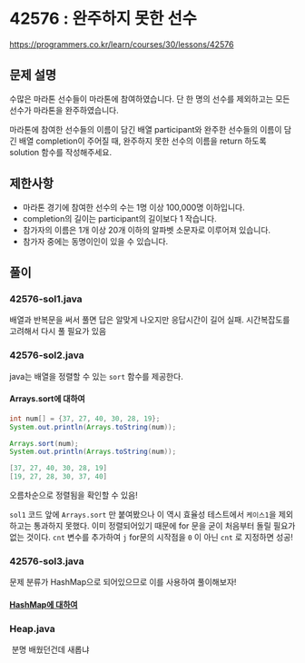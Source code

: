 # 42576 : 완주하지 못한 선수

https://programmers.co.kr/learn/courses/30/lessons/42576

## 문제 설명

수많은 마라톤 선수들이 마라톤에 참여하였습니다. 단 한 명의 선수를 제외하고는 모든 선수가 마라톤을 완주하였습니다.

마라톤에 참여한 선수들의 이름이 담긴 배열 participant와 완주한 선수들의 이름이 담긴 배열 completion이 주어질 때, 완주하지 못한 선수의 이름을 return 하도록 solution 함수를 작성해주세요.

## 제한사항

- 마라톤 경기에 참여한 선수의 수는 1명 이상 100,000명 이하입니다.
- completion의 길이는 participant의 길이보다 1 작습니다.
- 참가자의 이름은 1개 이상 20개 이하의 알파벳 소문자로 이루어져 있습니다.
- 참가자 중에는 동명이인이 있을 수 있습니다.



## 풀이

### 42576-sol1.java

배열과 반복문을 써서 풀면 답은 알맞게 나오지만 응답시간이 길어 실패. 시간복잡도를 고려해서 다시 풀 필요가 있음

### 42576-sol2.java

java는 배열을 정렬할 수 있는 `sort` 함수를 제공한다.

#### 	Arrays.sort에 대하여

```java
int num[] = {37, 27, 40, 30, 28, 19};
System.out.println(Arrays.toString(num));

Arrays.sort(num);
System.out.println(Arrays.toString(num));
```

```java
[37, 27, 40, 30, 28, 19]
[19, 27, 28, 30, 37, 40]
```

오름차순으로 정렬됨을 확인할 수 있음!

`sol1` 코드 앞에 `Arrays.sort` 만 붙여봤으나 이 역시 효율성 테스트에서 `케이스1`을 제외하고는 통과하지 못했다. 이미 정렬되어있기 때문에 for 문을 굳이 처음부터 돌릴 필요가 없는 것이다. `cnt` 변수를 추가하여 `j` for문의 시작점을 `0` 이 아닌 `cnt` 로 지정하면 성공!

### 42576-sol3.java

문제 분류가 HashMap으로 되어있으므로 이를 사용하여 풀이해보자!

#### [HashMap에 대하여](/HashMap.md)



### Heap.java

​	분명 배웠던건데 새롭냐